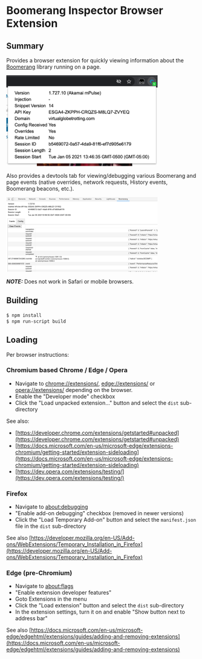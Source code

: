 # Boomerang Inspector Browser Extension

## Summary

Provides a browser extension for quickly viewing information about the [Boomerang](https://github.com/akamai/boomerang/) library running on a page.

<img src="img/popup1.png" alt="popup" width="400"/>

Also provides a devtools tab for viewing/debugging various Boomerang and page events (native overrides, network requests, History events, Boomerang beacons, etc.).

<img src="img/devtools1.png" alt="devtools" width="400"/>


**_NOTE:_** Does not work in Safari or mobile browsers.

## Building
```
$ npm install
$ npm run-script build
```

## Loading

Per browser instructions:
### Chromium based Chrome / Edge / Opera

- Navigate to [chrome://extensions/](chrome://extensions/), [edge://extensions/](edge://extensions/) or [opera://extensions/](opera://extensions/) depending on the browser.
- Enable the "Developer mode" checkbox
- Click the "Load unpacked extension..." button and select the `dist` sub-directory

See also:
- [https://developer.chrome.com/extensions/getstarted#unpacked](https://developer.chrome.com/extensions/getstarted#unpacked)
- [https://docs.microsoft.com/en-us/microsoft-edge/extensions-chromium/getting-started/extension-sideloading](https://docs.microsoft.com/en-us/microsoft-edge/extensions-chromium/getting-started/extension-sideloading)
- [https://dev.opera.com/extensions/testing/](https://dev.opera.com/extensions/testing/)

### Firefox

- Navigate to [about:debugging](about:debugging)
- "Enable add-on debugging" checkbox (removed in newer versions)
- Click the "Load Temporary Add-on" button and select the `manifest.json` file in the `dist` sub-directory

See also [https://developer.mozilla.org/en-US/Add-ons/WebExtensions/Temporary_Installation_in_Firefox](https://developer.mozilla.org/en-US/Add-ons/WebExtensions/Temporary_Installation_in_Firefox)

### Edge (pre-Chromium)

- Navigate to [about:flags](about:flags)
- "Enable extension developer features"
- Goto Extensions in the menu
- Click the "Load extension" button and select the `dist` sub-directory
- In the extension settings, turn it on and enable "Show button next to address bar"

See also [https://docs.microsoft.com/en-us/microsoft-edge/edgehtml/extensions/guides/adding-and-removing-extensions](https://docs.microsoft.com/en-us/microsoft-edge/edgehtml/extensions/guides/adding-and-removing-extensions)
